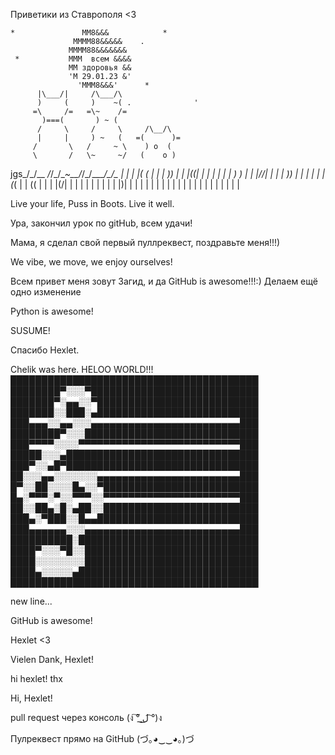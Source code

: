 Приветики из Ставрополя <3

    *               MM8&&&            *
                  MMMM88&&&&&    .
                 MMMM88&&&&&&&
     *           MMM  всем &&&&
                 MM здоровья &&
                 'M 29.01.23 &'
                   'MMM8&&&'      *    
          |\___/|     /\___/\
          )     (     )    ~( .              '
         =\     /=   =\~    /=
           )===(       ) ~ (
          /     \     /     \     /\__/\
          |     |     ) ~   (   =(      )= 
         /       \   /     ~ \    ) o  ( 
         \       /   \~     ~/   (    o )  
  jgs_/\_/\__  _/_/\_/\__~__/_/\_/\____/\_/\_
  |  |  |  |( (  |  |  | ))  |  |  |((|  |  |
  |  |  |  | ) ) |  |  |//|  |  |  | ))  |  |
  |  |  |  |(_(  |  |  (( |  |  |  |(/|  |  |
  |  |  |  |  |  |  |  |\)|  |  |  |  |  |  |
  |  |  |  |  |  |  |  |  |  |  |  |  |  |  |

Live your life, Puss in Boots. Live it well.

Ура, закончил урок по gitHub, всем удачи!

Мама, я сделал свой первый пуллреквест, поздравьте меня!!!)

We vibe, we move, we enjoy ourselves!

Всем привет меня зовут Загид, и да GitHub is awesome!!!:)
Делаем ещё одно изменение

Python is awesome!

SUSUME! 

Спасибо Hexlet.

Chelik was here. HELOO WORLD!!!
████████████████████████████████████████
████████▀░░░▀███████████████████████████
███████▀░▄▄░░▀██████████████████████████
███████░░███░▄██████████████████████████
███▄▄▄░░▄▄░░░▄▄▄▄▄▄▄▄▄▄▄▄▄▄▄▄▄▄▄▄▄▄▄▄███
████████▀░░░████████████████████████████
███▀▀▀▀░░░░▀▀▀▀▀▀▀▀▀▀▀▀▀▀▀▀▀▀▀▀▀▀▀▀▀▀███
█████░░░▄███████████████████████████████
███▀░░▄█▀███████████████████████████████
██░░░▄▄░░░░░░░▄▄▄▄▄▄▄▄▄▄▄▄▄▄▄▄▄▄▄▄▄▄▄███
█▀░░██░░░░█▄░░▀█████████████████████████
█▄░▀▀▀░▀░░▀▀▀░░▀▀▀▀▀▀▀▀▀▀▀▀▀▀▀▀▀▀▀▀▀▀███
██░░██▄░█░▄██░░█████████████████████████
███▄░▀███░░█▄▄██████████████████████████
███▄▄▄▄▄▄░░░▄▄▄▄▄▄▄▄▄▄▄▄▄▄▄▄▄▄▄▄▄▄▄▄▄███
██████████░█████████████████████████████
████▀░░░▀█░░████████████████████████████
████░░░░░░░░████████████████████████████
████▄░░░░░▄█████████████████████████████
████████████████████████████████████████

new line...

GitHub is awesome!

Hexlet <3

Vielen Dank, Hexlet!

hi hexlet! thx 

Hi, Hexlet!

pull request через консоль (ง ͠° ͟ل͜ ͡°)ง

Пулреквест прямо на GitHub (づ｡◕‿‿◕｡)づ
